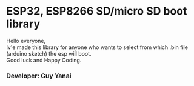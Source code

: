 # ESP32, ESP8266 SD/micro SD boot library <br />

Hello everyone, <br />
Iv'e made this library for anyone who wants to select from which .bin file (arduino sketch) the esp will boot. <br />
Good luck and Happy Coding. <br />

### Developer: Guy Yanai
